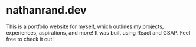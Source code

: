 # nathanrand.dev
This is a portfolio website for myself, which outlines my projects, experiences, aspirations, and more! It was built using React and GSAP. Feel free to check it out!